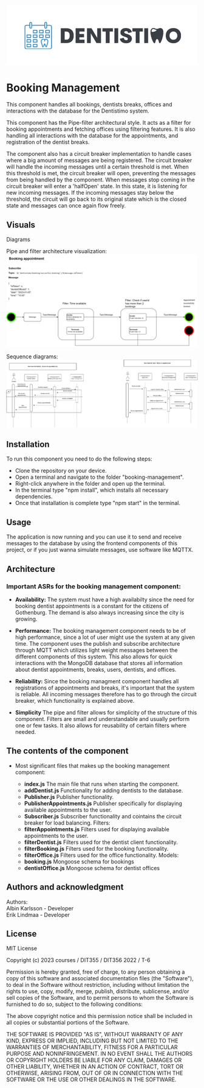 ![Logo](./img/Logo_Dentistimo.png "Dentistimo logo")

# Booking Management

This component handles all bookings, dentists breaks, offices and interactions with the database for the Dentistimo system. 

This component has the Pipe-filter architectural style. It acts as a filter for booking appointments and fetching offices using filtering features. It is also handling all interactions with the database for the appointments, and registration of the dentist breaks. 

The component also has a circuit breaker implementation to handle cases where a big amount of messages are being registered. The circuit breaker will handle the incoming messages until a certain threshold is met. When this threshold is met, the circuit breaker will open, preventing the messages from being handled by the component. When messages stop coming in the circuit breaker will enter a 'halfOpen' state. In this state, it is listening for new incoming messages. If the incoming messages stay below the threshold, the circuit will go back to its original state which is the closed state and messages can once again flow freely. 

## Visuals

Diagrams

Pipe and filter architecture visualization:
![Logo](./img/Pipe-Filter.jpg "Pipe-filter Diagram")

Sequence diagrams:
![Logo](./img/Sequence_Diagram_v.2.jpg "Sequence Diagram")

## Installation

To run this component you need to do the following steps:

- Clone the repository on your device.
- Open a terminal and navigate to the folder "booking-management".
- Right-click anywhere in the folder and open up the terminal.
- In the terminal type "npm install", which installs all necessary dependencies.
- Once that installation is complete type "npm start" in the terminal.


## Usage

The application is now running and you can use it to send and receive messages to the database by using the frontend components of this project, or if you just wanna simulate messages, use software like MQTTX. 

## Architecture
### Important ASRs for the booking management component:

-   **Availability:** The system must have a high availabilty since the need for booking dentist appointments is a constant for the citizens of Gothenburg. The demand is also always increasing since the city is growing. 
    
-   **Performance:** The booking management component needs to be of high performance, since a lot of user might use the system at any given time. The component uses the publish and subscribe architecture through MQTT which utilizes light weight messages between the different components of this system. This also allows for quick interactions with the MongoDB database that stores all information about dentist appointments, breaks, users, dentists, and offices.
    
- **Reliability:** Since the booking managment component handles all registrations of appointments and breaks, it's important that the system is reliable. All incoming messages therefore has to go through the circuit breaker, which functionality is explained above. 

- **Simplicity** The pipe and filter allows for simplicity of the structure of this component. Filters are small and understandable and usually perform one or few tasks. It also allows for reusability of certain filters where needed. 

## The contents of the component
- Most significant files that makes up the booking management component:

    - **index.js** The main file that runs when starting the component.
    - **addDentist.js** Functionality for adding dentists to the database.
    - **Publisher.js** Publisher functionality.
    - **PublisherAppointments.js** Publisher specifically for displaying available appointments to the user.
    - **Subscriber.js** Subscriber functionality and cointains the circuit breaker for load balancing. 
    Filters:
	- **filterAppointments.js** Filters used for displaying available appointments to the user.
    - **filterDentist.js** Filters used for the dentist client functionality.
    - **filterBooking.js** Filters used for the booking functionality.
    - **filterOffice.js** Filters used for the office functionality.
    Models:
     - **booking.js** Mongoose schema for bookings
     - **dentistOffice.js** Mongoose schema for dentist offices

## Authors and acknowledgment

Authors: \
Albin Karlsson - Developer \
Erik Lindmaa - Developer

## License

MIT License

Copyright (c) 2023 courses / DIT355 / DIT356  2022 / T-6

Permission is hereby granted, free of charge, to any person obtaining a copy
of this software and associated documentation files (the "Software"), to deal
in the Software without restriction, including without limitation the rights
to use, copy, modify, merge, publish, distribute, sublicense, and/or sell
copies of the Software, and to permit persons to whom the Software is
furnished to do so, subject to the following conditions:

The above copyright notice and this permission notice shall be included in all
copies or substantial portions of the Software.

THE SOFTWARE IS PROVIDED "AS IS", WITHOUT WARRANTY OF ANY KIND, EXPRESS OR
IMPLIED, INCLUDING BUT NOT LIMITED TO THE WARRANTIES OF MERCHANTABILITY,
FITNESS FOR A PARTICULAR PURPOSE AND NONINFRINGEMENT. IN NO EVENT SHALL THE
AUTHORS OR COPYRIGHT HOLDERS BE LIABLE FOR ANY CLAIM, DAMAGES OR OTHER
LIABILITY, WHETHER IN AN ACTION OF CONTRACT, TORT OR OTHERWISE, ARISING FROM,
OUT OF OR IN CONNECTION WITH THE SOFTWARE OR THE USE OR OTHER DEALINGS IN THE
SOFTWARE.


